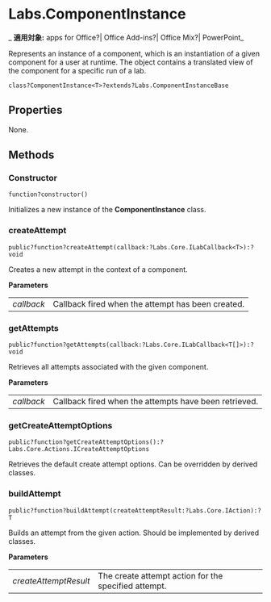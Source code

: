 
# Labs.ComponentInstance

 _ **適用対象:** apps for Office?| Office Add-ins?| Office Mix?| PowerPoint_

Represents an instance of a component, which is an instantiation of a given component for a user at runtime. The object contains a translated view of the component for a specific run of a lab.

```
class?ComponentInstance<T>?extends?Labs.ComponentInstanceBase
```


## Properties

None.


## Methods




### Constructor

 `function?constructor()`

Initializes a new instance of the  **ComponentInstance** class.


### createAttempt

 `public?function?createAttempt(callback:?Labs.Core.ILabCallback<T>):?void`

Creates a new attempt in the context of a component.

 **Parameters**


|||
|:-----|:-----|
| _callback_|Callback fired when the attempt has been created.|

### getAttempts

 `public?function?getAttempts(callback:?Labs.Core.ILabCallback<T[]>):?void`

Retrieves all attempts associated with the given component.

 **Parameters**


|||
|:-----|:-----|
| _callback_|Callback fired when the attempts have been retrieved.|

### getCreateAttemptOptions

 `public?function?getCreateAttemptOptions():?Labs.Core.Actions.ICreateAttemptOptions`

Retrieves the default create attempt options. Can be overridden by derived classes.


### buildAttempt

 `public?function?buildAttempt(createAttemptResult:?Labs.Core.IAction):?T`

Builds an attempt from the given action. Should be implemented by derived classes.

 **Parameters**


|||
|:-----|:-----|
| _createAttemptResult_|The create attempt action for the specified attempt.|
